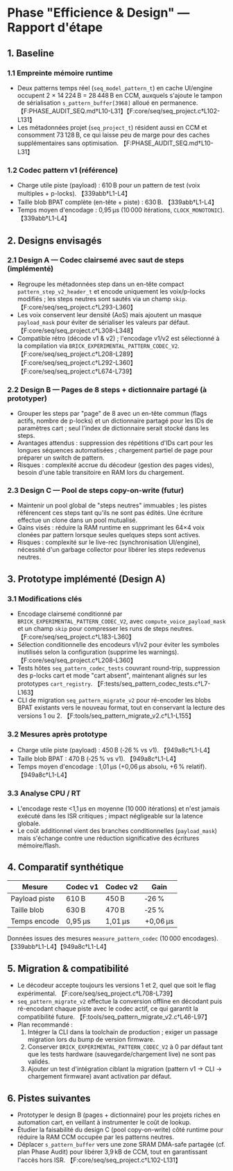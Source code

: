 # Phase "Efficience & Design" — Rapport d'étape

## 1. Baseline

### 1.1 Empreinte mémoire runtime
- Deux patterns temps réel (`seq_model_pattern_t`) en cache UI/engine occupent 2 × 14 224 B = 28 448 B en CCM, auxquels s'ajoute le tampon de sérialisation `s_pattern_buffer[3968]` alloué en permanence. 【F:PHASE_AUDIT_SEQ.md†L10-L31】【F:core/seq/seq_project.c†L102-L131】
- Les métadonnées projet (`seq_project_t`) résident aussi en CCM et consomment 73 128 B, ce qui laisse peu de marge pour des caches supplémentaires sans optimisation. 【F:PHASE_AUDIT_SEQ.md†L10-L31】

### 1.2 Codec pattern v1 (référence)
- Charge utile piste (payload) : 610 B pour un pattern de test (voix multiples + p-locks). 【339abb†L1-L4】
- Taille blob BPAT complète (en-tête + piste) : 630 B. 【339abb†L1-L4】
- Temps moyen d'encodage : 0,95 µs (10 000 itérations, `CLOCK_MONOTONIC`). 【339abb†L1-L4】

## 2. Designs envisagés

### 2.1 Design A — Codec clairsemé avec saut de steps (implémenté)
- Regroupe les métadonnées step dans un en-tête compact `pattern_step_v2_header_t` et encode uniquement les voix/p-locks modifiés ; les steps neutres sont sautés via un champ `skip`. 【F:core/seq/seq_project.c†L293-L360】
- Les voix conservent leur densité (AoS) mais ajoutent un masque `payload_mask` pour éviter de sérialiser les valeurs par défaut. 【F:core/seq/seq_project.c†L308-L348】
- Compatible rétro (décode v1 & v2) ; l'encodage v1/v2 est sélectionné à la compilation via `BRICK_EXPERIMENTAL_PATTERN_CODEC_V2`. 【F:core/seq/seq_project.c†L208-L289】【F:core/seq/seq_project.c†L292-L360】【F:core/seq/seq_project.c†L674-L739】

### 2.2 Design B — Pages de 8 steps + dictionnaire partagé (à prototyper)
- Grouper les steps par "page" de 8 avec un en-tête commun (flags actifs, nombre de p-locks) et un dictionnaire partagé pour les IDs de paramètres cart ; seul l'index de dictionnaire serait stocké dans les steps.
- Avantages attendus : suppression des répétitions d'IDs cart pour les longues séquences automatisées ; chargement partiel de page pour préparer un switch de pattern.
- Risques : complexité accrue du décodeur (gestion des pages vides), besoin d'une table transitoire en RAM lors du chargement.

### 2.3 Design C — Pool de steps copy-on-write (futur)
- Maintenir un pool global de "steps neutres" immuables ; les pistes référencent ces steps tant qu'ils ne sont pas édités. Une écriture effectue un clone dans un pool mutualisé.
- Gains visés : réduire la RAM runtime en supprimant les 64×4 voix clonées par pattern lorsque seules quelques steps sont actives.
- Risques : complexité sur le live-rec (synchronisation UI/engine), nécessité d'un garbage collector pour libérer les steps redevenus neutres.

## 3. Prototype implémenté (Design A)

### 3.1 Modifications clés
- Encodage clairsemé conditionné par `BRICK_EXPERIMENTAL_PATTERN_CODEC_V2`, avec `compute_voice_payload_mask` et un champ `skip` pour compresser les runs de steps neutres. 【F:core/seq/seq_project.c†L183-L360】
- Sélection conditionnelle des encodeurs v1/v2 pour éviter les symboles inutilisés selon la configuration (supprime les warnings). 【F:core/seq/seq_project.c†L208-L360】
- Tests hôtes `seq_pattern_codec_tests` couvrant round-trip, suppression des p-locks cart et mode "cart absent", maintenant alignés sur les prototypes `cart_registry`. 【F:tests/seq_pattern_codec_tests.c†L7-L163】
- CLI de migration `seq_pattern_migrate_v2` pour ré-encoder les blobs BPAT existants vers le nouveau format, tout en conservant la lecture des versions 1 ou 2. 【F:tools/seq_pattern_migrate_v2.c†L1-L155】

### 3.2 Mesures après prototype
- Charge utile piste (payload) : 450 B (‑26 % vs v1). 【949a8c†L1-L4】
- Taille blob BPAT : 470 B (‑25 % vs v1). 【949a8c†L1-L4】
- Temps moyen d'encodage : 1,01 µs (+0,06 µs absolu, +6 % relatif). 【949a8c†L1-L4】

### 3.3 Analyse CPU / RT
- L'encodage reste <1,1 µs en moyenne (10 000 itérations) et n'est jamais exécuté dans les ISR critiques ; impact négligeable sur la latence globale.
- Le coût additionnel vient des branches conditionnelles (`payload_mask`) mais s'échange contre une réduction significative des écritures mémoire/flash.

## 4. Comparatif synthétique

| Mesure | Codec v1 | Codec v2 | Gain |
| --- | --- | --- | --- |
| Payload piste | 610 B | 450 B | ‑26 % |
| Taille blob | 630 B | 470 B | ‑25 % |
| Temps encode | 0,95 µs | 1,01 µs | +0,06 µs |

Données issues des mesures `measure_pattern_codec` (10 000 encodages). 【339abb†L1-L4】【949a8c†L1-L4】

## 5. Migration & compatibilité
- Le décodeur accepte toujours les versions 1 et 2, quel que soit le flag expérimental. 【F:core/seq/seq_project.c†L708-L739】
- `seq_pattern_migrate_v2` effectue la conversion offline en décodant puis ré-encodant chaque piste avec le codec actif, ce qui garantit la compatibilité future. 【F:tools/seq_pattern_migrate_v2.c†L46-L97】
- Plan recommandé :
  1. Intégrer la CLI dans la toolchain de production ; exiger un passage migration lors du bump de version firmware.
  2. Conserver `BRICK_EXPERIMENTAL_PATTERN_CODEC_V2` à 0 par défaut tant que les tests hardware (sauvegarde/chargement live) ne sont pas validés.
  3. Ajouter un test d'intégration ciblant la migration (pattern v1 → CLI → chargement firmware) avant activation par défaut.

## 6. Pistes suivantes
- Prototyper le design B (pages + dictionnaire) pour les projets riches en automation cart, en veillant à instrumenter le coût de lookup.
- Étudier la faisabilité du design C (pool copy-on-write) côté runtime pour réduire la RAM CCM occupée par les patterns neutres.
- Déplacer `s_pattern_buffer` vers une zone SRAM DMA-safe partagée (cf. plan Phase Audit) pour libérer 3,9 kB de CCM, tout en garantissant l'accès hors ISR. 【F:core/seq/seq_project.c†L102-L131】

